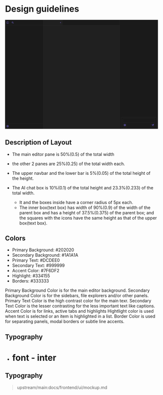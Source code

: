 # Design guidelines

![image](./assets/refrence-images/ui.png)

## Description of Layout

- The main editor pane is 50%(0.5) of the total width

- the other 2 panes are 25%(0.25) of the total width each.

- The upper navbar and the lower bar is 5%(0.05) of the total height of the height.

- The AI chat box is 10%(0.1) of the total height and 23.3%(0.233) of the total width.
  - It and the boxes inside have a corner radius of 5px each.
  - The inner box(text box) has width of 90%(0.9) of the width of the parent box and has a height of 37.5%(0.375) of the parent box; and the squares with the icons have the same height as that of the upper box(text box).

## Colors

- Primary Background: #202020
- Secondary Background: #1A1A1A
- Primary Text: #DCDEE0
- Secondary Text: #999999
- Accent Color: #7F6DF2
- Highlight: #334155
- Borders: #333333

Primary Background Color is for the main editor background.
Secondary Background Color is for the sidebars, file explorers and/or other panels.
Primary Text Color is the high contrast color for the main texr.
Secondary Text Color is the lesser contrasting for the less important text like captions.
Accent Color is for links, active tabs and highlights
Hightlight color is used when text is selected or an item is highlighted in a list.
Border Color is used for separating panels, modal borders or subtle line accents.

## Typography

- # **font** - inter

## Typography

<!-- TODO: To be completed after deciding the font -->

> upstream/main:docs/frontend/ui/mockup.md
